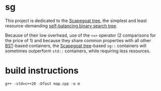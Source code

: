 # sg
This project is dedicated to the [Scapegoat tree](https://en.wikipedia.org/wiki/Scapegoat_tree), the simplest and least resource-demanding [self-balancing binary search tree](https://en.wikipedia.org/wiki/Self-balancing_binary_search_tree).

Because of their low overhead, use of the `<=>` operator (2 comparisons for the price of 1) and because they share common properties with all other [BST](https://en.wikipedia.org/wiki/Binary_search_tree)-based containers, the [Scapegoat tree](https://en.wikipedia.org/wiki/Scapegoat_tree)-based `sg::` containers will sometimes outperform `std::` containers, while requiring less resources.

# build instructions
    g++ -std=c++20 -Ofast map.cpp -o m
